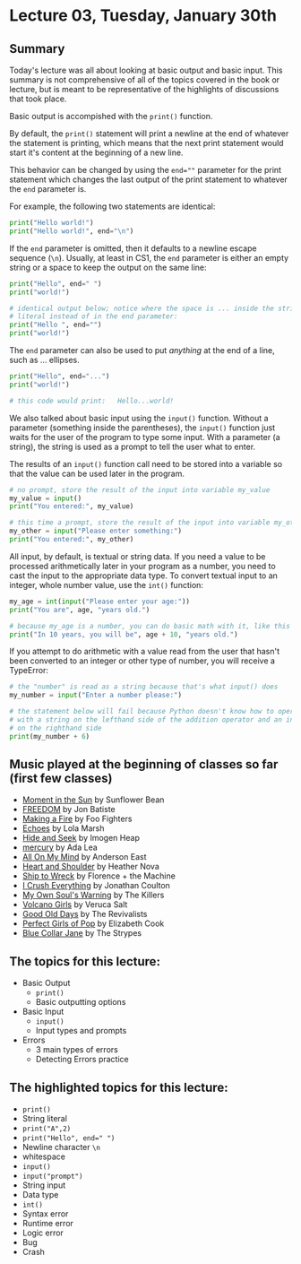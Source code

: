 # Lecture 03, Tuesday, January 30th

## Summary

Today's lecture was all about looking at basic output and basic input. This summary is not comprehensive of all of the topics covered in the book or lecture, but is meant to be representative of the highlights of discussions that took place.

Basic output is accompished with the `print()` function.

By default, the `print()` statement will print a newline at the end of whatever the statement is printing, which means that the next print statement would start it's content at the beginning of a new line.

This behavior can be changed by using the `end=""` parameter for the print statement which changes the last output of the print statement to whatever the `end` parameter is.

For example, the following two statements are identical:

```python
print("Hello world!")
print("Hello world!", end="\n")
```

If the `end` parameter is omitted, then it defaults to a newline escape sequence (`\n`).  Usually, at least in CS1, the `end` parameter is either an empty string or a space to keep the output on the same line:

```python
print("Hello", end=" ")
print("world!")

# identical output below; notice where the space is ... inside the string
# literal instead of in the end parameter:
print("Hello ", end="")
print("world!")
```

The `end` parameter can also be used to put *anything* at the end of a line, such as ... ellipses.

```python
print("Hello", end="...")
print("world!")

# this code would print:   Hello...world!
```

We also talked about basic input using the `input()` function.  Without a parameter (something inside the parentheses), the `input()` function just waits for the user of the program to type some input. With a parameter (a string), the string is used as a prompt to tell the user what to enter.

The results of an `input()` function call need to be stored into a variable so that the value can be used later in the program.

```python
# no prompt, store the result of the input into variable my_value
my_value = input()
print("You entered:", my_value)

# this time a prompt, store the result of the input into variable my_other
my_other = input("Please enter something:")
print("You entered:", my_other)
```

All input, by default, is textual or string data. If you need a value to be processed arithmetically later in your program as a number, you need to cast the input to the appropriate data type. To convert textual input to an integer, whole number value, use the `int()` function:

```python
my_age = int(input("Please enter your age:"))
print("You are", age, "years old.")

# because my_age is a number, you can do basic math with it, like this
print("In 10 years, you will be", age + 10, "years old.")
```

If you attempt to do arithmetic with a value read from the user that hasn't been converted to an integer or other type of number, you will receive a TypeError:

```python
# the "number" is read as a string because that's what input() does
my_number = input("Enter a number please:")

# the statement below will fail because Python doesn't know how to operate
# with a string on the lefthand side of the addition operator and an integer
# on the righthand side
print(my_number + 6)
```

## Music played at the beginning of classes so far (first few classes)

* [Moment in the Sun](https://www.youtube.com/watch?v=Ij3FfnVQsWw) by Sunflower Bean
* [FREEDOM](https://www.youtube.com/watch?v=3YHVC1DcHmo) by Jon Batiste
* [Making a Fire](https://www.youtube.com/watch?v=kJ9YKVJjU1M) by Foo Fighters
* [Echoes](https://www.youtube.com/watch?v=wggVs0rRqds) by Lola Marsh
* [Hide and Seek](https://www.youtube.com/watch?v=UYIAfiVGluk) by Imogen Heap
* [mercury](https://www.youtube.com/watch?v=aYuTTEp_DX0) by Ada Lea
* [All On My Mind](https://www.youtube.com/watch?v=1zSczaSm60U) by Anderson East
* [Heart and Shoulder](https://www.youtube.com/watch?v=2wEzzufjA1w) by Heather Nova
* [Ship to Wreck](https://www.youtube.com/watch?v=B9v8jLBrvug) by Florence + the Machine
* [I Crush Everything](https://www.youtube.com/watch?v=xmZJjz3KwjM) by Jonathan Coulton
* [My Own Soul's Warning](https://www.youtube.com/watch?v=4go_DzY8wHc) by The Killers
* [Volcano Girls](https://www.youtube.com/watch?v=qyVSKydUxKk) by Veruca Salt
* [Good Old Days](https://www.youtube.com/watch?v=qdQQEvb9RKg) by The Revivalists
* [Perfect Girls of Pop](https://www.youtube.com/watch?v=bAFyqfH36v0) by Elizabeth Cook
* [Blue Collar Jane](https://www.youtube.com/watch?v=gZb8nEemK2k) by The Strypes

## The topics for this lecture:

* Basic Output
  - `print()`
  - Basic outputting options
* Basic Input
  - `input()`
  - Input types and prompts
* Errors
  - 3 main types of errors
  - Detecting Errors practice

## The highlighted topics for this lecture:

* `print()`
* String literal
* `print("A",2)`
* `print("Hello", end=" ")`
* Newline character `\n`
* whitespace
* `input()`
* `input("prompt")`
* String input
* Data type
* `int()`
* Syntax error
* Runtime error
* Logic error
* Bug
* Crash
